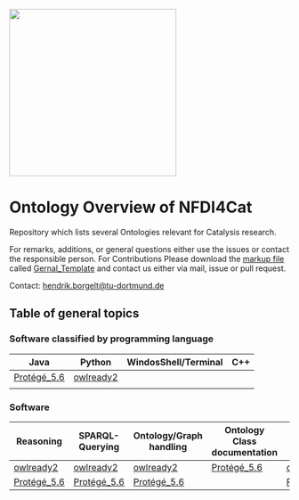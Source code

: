 [<img src="https://github.com/HendrikBorgelt/Ontology-Overview-of-NFDI4Cat/blob/ad2ad575accb4743bab096990de50d48ee0bac5a/logo_NFDI4Cat.jpg" width="300" />](https://nfdi4cat.org/wp-content/themes/nfdi4cat/images/logos/logo_text.svg)
# Ontology Overview of NFDI4Cat
Repository which lists several Ontologies relevant for Catalysis research.

For remarks, additions, or general questions either use the issues or contact the responsible person.
For Contributions Please download the [markup file](https://github.com/HendrikBorgelt/Software-Collection-from-NFDI4Cat/blob/6edfd8f526362bbf89cbe736e94cc52d7cebd407/General_Template.md) called [Gernal_Template](https://github.com/HendrikBorgelt/Software-Collection-from-NFDI4Cat/blob/6edfd8f526362bbf89cbe736e94cc52d7cebd407/General_Template.md) and contact us either via mail, issue or pull request.

Contact: <a href="mailto:hendrik.borgelt@tu-dortmund.de?subject=Contact for Software Collection from NFDI4Cat">hendrik.borgelt@tu-dortmund.de</a>

## Table of general topics

### Software classified by programming language

|Java       |Python   |WindosShell/Terminal|C++|
|-----------|---------|--------------------|---|
|[Protégé_5.6]|[owlready2]|                    |   |
|           |         |                    |   |

### Software 
|Reasoning    |SPARQL-Querying|Ontology/Graph handling|Ontology Class documentation|SHACL        |
|-------------|---------------|-----------------------|----------------------------|-------------|
|[owlready2]  |[owlready2]    |[owlready2]            |[Protégé_5.6]               |[owlready2]  |
|[Protégé_5.6]|[Protégé_5.6]  |[Protégé_5.6]          |                            |[Protégé_5.6]|


[owlready2]: https://owlready2.readthedocs.io/en/latest/ 
[Protégé_5.6]: https://github.com/HendrikBorgelt/Software-Collection-from-NFDI4Cat/blob/c61e55aec628e5594cdb30c11c76d820d2d73fd0/Pro%C3%A9g%C3%A9_5.6.md
